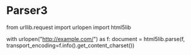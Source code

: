 # Parser3
from urllib.request import urlopen
import html5lib

with urlopen("http://example.com/") as f:
    document = html5lib.parse(f, transport_encoding=f.info().get_content_charset())
